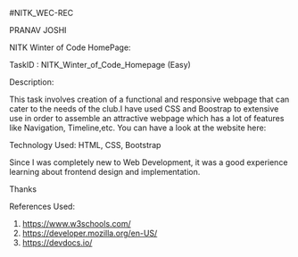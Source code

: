 #NITK_WEC-REC

PRANAV JOSHI

NITK Winter of Code HomePage:

TaskID : NITK_Winter_of_Code_Homepage (Easy)

Description:

This task involves creation of a functional and responsive webpage that can cater to the needs of the club.I have used CSS and Boostrap to extensive use in order to assemble an attractive webpage which has a lot of features like Navigation, Timeline,etc.
You can have a look at the website here:


Technology Used: HTML, CSS, Bootstrap

Since I was completely new to Web Development, it was a good experience learning about frontend design and implementation.

Thanks

References Used:

1. https://www.w3schools.com/
2. https://developer.mozilla.org/en-US/
3. https://devdocs.io/